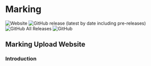 # Marking
<img alt="Website" src="https://img.shields.io/website?down_color=red&down_message=Offline&label=marking.projects.com.lk&up_message=Online&url=https://marking.projects.com.lk"> <img alt="GitHub release (latest by date including pre-releases)" src="https://img.shields.io/github/v/release/tharukamannapperuma/marking?include_prereleases"> <img alt="GitHub All Releases" src="https://img.shields.io/github/downloads/tharukamannapperuma/marking/total?color=green"> <img alt="GitHub" src="https://img.shields.io/github/license/tharukamannapperuma/marking">

## Marking Upload Website

### Introduction
